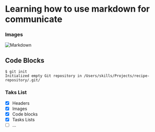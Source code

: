 # Learning how to use markdown for communicate
###  Images
![Markdown](https://th.bing.com/th/id/R.9864f118905fb7039aaa075f20d5a31f?rik=4AfAj4y8xMQ9QA&pid=ImgRaw&r=0)
## Code Blocks
```
$ git init
Initialized empty Git repository in /Users/skills/Projects/recipe-repository/.git/
```
### Taks List
- [x] Headers
- [x] Images
- [x] Code blocks
- [x] Tasks Lists
- [ ] ...
